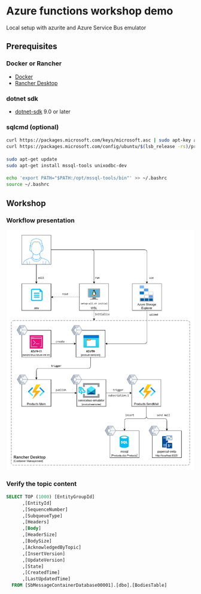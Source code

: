 # Azure functions workshop demo

Local setup with azurite and Azure Service Bus emulator

## Prerequisites

### Docker or Rancher

- [Docker](https://www.docker.com/get-started/)
- [Rancher Desktop](https://rancherdesktop.io/)

### dotnet sdk

- [dotnet-sdk](https://dotnet.microsoft.com/en-us/download/dotnet/9.0) 9.0 or later

### sqlcmd (optional)

```bash
curl https://packages.microsoft.com/keys/microsoft.asc | sudo apt-key add -
curl https://packages.microsoft.com/config/ubuntu/$(lsb_release -rs)/prod.list | sudo tee /etc/apt/sources.list.d/msprod.list

sudo apt-get update
sudo apt-get install mssql-tools unixodbc-dev

echo 'export PATH="$PATH:/opt/mssql-tools/bin"' >> ~/.bashrc
source ~/.bashrc
```

## Workshop

### Workflow presentation

![Basic workflow](docs/BasicWorkflow.drawio.png)


### Verify the topic content

```sql
SELECT TOP (1000) [EntityGroupId]
      ,[EntityId]
      ,[SequenceNumber]
      ,[SubqueueType]
      ,[Headers]
      ,[Body]
      ,[HeaderSize]
      ,[BodySize]
      ,[AcknowledgedByTopic]
      ,[InsertVersion]
      ,[UpdateVersion]
      ,[State]
      ,[CreatedTime]
      ,[LastUpdatedTime]
  FROM [SbMessageContainerDatabase00001].[dbo].[BodiesTable]
  ```